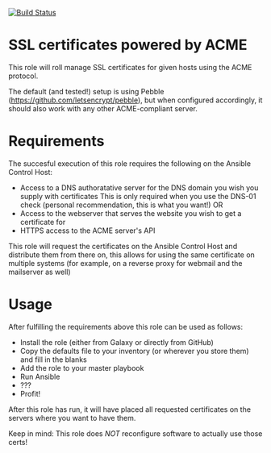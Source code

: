 [![Build Status](https://drone.element-networks.nl/api/badges/Element-Networks/ansible-role-acme_ssl/status.svg)](https://drone.element-networks.nl/Element-Networks/ansible-role-acme_ssl)


# SSL certificates powered by ACME
This role will roll manage SSL certificates for given hosts using the ACME
protocol.

The default (and tested!) setup is using Pebble (https://github.com/letsencrypt/pebble), but when configured
accordingly, it should also work with any other ACME-compliant server.

# Requirements
The succesful execution of this role requires the following on the Ansible Control Host:

* Access to a DNS authoratative server for the DNS domain you wish you supply with certificates
  This is only required when you use the DNS-01 check (personal recommendation, this is what you want!)
 OR
* Access to the webserver that serves the website you wish to get a certificate for
* HTTPS access to the ACME server's API

This role will request the certificates on the Ansible Control Host and distribute them from there on, this allows for using the same certificate on multiple systems (for example, on a reverse proxy for webmail and the mailserver as well)

# Usage
After fulfilling the requirements above this role can be used as follows:

* Install the role (either from Galaxy or directly from GitHub)
* Copy the defaults file to your inventory (or wherever you store them) and
  fill in the blanks
* Add the role to your master playbook
* Run Ansible
* ???
* Profit!

After this role has run, it will have placed all requested certificates on the servers where you want to have them.

Keep in mind: This role does *NOT* reconfigure software to actually use those certs!

